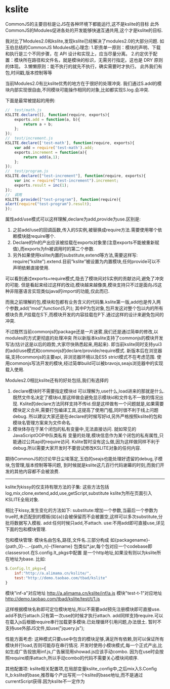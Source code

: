 ﻿# kslite

CommonJS的主要目标是让JS在各种环境下都能运行,这不是kslite的目标
此外CommonJS的Modules促进各处的开发能够快速互通共用,这个才是kslite的目标.

我对比了Modules2.0和kslite,发现kslite已经解决了modules2.0的大部分问题.
如玉伯总结的CommonJS Modules核心理念:
1.职责单一原则：模块的声明、下载和执行是三个不同步骤，在 API 设计和实现上，应当尽量分离。
2.约定优于配置：模块所在路径和文件名，就是模块的标识，无需另行指定。这也是 DRY 原则的体现。
3.懒懒原则：能不执行的就先不执行，确实需要时才执行。
此外我们有包,时间戳,版本控制等等

当前Modules2.0有比kslite优秀的地方在于很好的处理冲突.
我们通过S.add的模块内部实现很自由,不同模块可能操作相同的对象,比如都实现S.log.会冲突.

下面是最常被提起的用例:

```js
//	test/math.js
KSLITE.declare([], function(require, exports){
    exports.add = function(a, b){
        return a + b;
    };
});
//	test/increment.js
KSLITE.declare(['test-math'], function(require, exports){
	var add = require('test-math').add;
    exports.increment = function(a){
        return add(a,1);
    };
});
//	test/program.js
KSLITE.declare(["test-increment"], function(require, exports){
    var inc = require("test-increment").increment;
	exports.result = inc(1);
});
//	调用
KSLITE.provide(["test-program"], function(require){
alert(require("test-program").result);
});
```

属性add/use模式可以这样理解,declare为add,provide为use.区别是:

1. 之前add/use的回调函数,传入的S实例,被替换成require方法.需要使用哪个依赖模块就require哪个.
2. Declare的fn的产出应该被挂载在exports对象里(注意exports不能被重新赋值),而exports为fn被调用时的第二个参数.
3. 另外如果使用kslite内置的substitute,extend等方法,需要这样写: require(“kslite”).extend.目前”kslite”被设置为内置模块,任何provide可以不声明依赖直接使用.

可以看到通过exports+require模式,隐去了模块间对S实例的贡献访问,避免了冲突的可能.
但是看起来经过这样的改动,模块越来越像类,模块支持只不过是面向JS这种非阻塞语言实现类似java的import的功能,仅此而已.

而我之前理解的包,模块和包都有业务含义的代码集.kslite第一版,add也是传入两个参数,add(“mod”,function(S,P));
其中P为包对象,包开发这对整个包以内的所有模块负责,P挂载在S下,而模块开发的内容挂载在P下.通过这样的设计来避免包间的冲突.

不过既然当前commonjs的package还是一片迷雾,我们还是通过简单的修改,以modules的方式更彻底的处理冲突
所以新版本kslite支持了commonjs的模块开发写法(估计这是以后的趋势,大家尽快熟悉起来,用起来).
即当前kslite同时支持yui3的add/use模式和commonjs的declare/provide/require模式.
新版本后在浏览器端,支持commonjs的主要api, 非浏览器环境以及ES5 strict模式不在考虑范围.
使用commonjs写法开发的模块,经过简单build可以被bravojs,seajs浏览器中的实现载入使用.

Modules2.0相比kslite还有的好处包括,我们有选择的
1.	declare模块时不需要指定模块id
可以理解为,use什么,load进来的那就是什么.既然文件名决定了模块id,那这样做会避免显示模块id和文件名不一致的情况出现.
Kslite的declare方法同样支持不传id.但是这样做有一个问题就是,如果需要模块定义合并,需要打包编译工具,这提高了使用门槛,同时很不利于线上问题debug.
所以建议大家还是在declare的时候写好id,另外严格按照kslite的包和模块名管理方案来为文件命名.
2.	模块体存在于某个闭包的私有变量中,无法直接访问.
就如常见的JavaScriptOOP中队类私有 变量的处理,模块信息作为某个闭包的私有属性,只能通过公共api的require访问.
Kslite暂时没有这么做,因为这样做同样不利于debug.所以需要大家开发时不要尝试修改KSLITE对象的任何内容.

期待CommonJS的讨论早日尘埃落定,玉伯的seajs也能处理好遗留的debug,子模块,包管理,版本控制等等问题,
到时候就是kslite这几百行代码谢幕的时刻,而我们开发的其他内容都不会被浪费.


-------

kslite为kissy的仅支持有限方法的子集:
这些方法包括log,mix,clone,extend,add,use,getScript,substitute
kslite为所在页面引入KSLITE全局对象.

相比于kissy,发生变化的方法如下:
substitute:增加一个参数,当最后一个参数为true时,未匹配到的模板(如{a})会被保留而不会被置空,这样可以多次substitute,分批将数据写入模板.
add:任何时候只add,不attach.
use:不用add即可直接use,详见下面的包和模块管理.

包和模块管理:
模块名由包名,路径,文件名.三部分构成
如{packagename}-{path_0}-...-{path_n}-{filename}
包类似*.jar,每个包对应一个codebase即classesroot.在S.config.lt_pkgs中配置
是一个http地址,如果没有则以为kslite所在地址为base.
比如:

```js
S.Config.lt_pkgs={
	inf:"http://a.alimama.cn/kslite/",
	test:"http://demo.taobao.com/tbad/kslite"
}
```

模块"inf-a"对应地址 http://a.alimama.cn/kslite/inf/a.js
模块"test-t-1"对应地址 http://demo.taobao.com/tbad/kslite/test/t/1.js

这样根据模块名称即可定位模块地址,所以不需要add预先注册模块即可直接use.
add不执行attach.只有第一次use的时候才执行attach.
add同样支持require.可以在载入js后根据require串行加载更多模块.已处理循环引用问题,办法很土.
暂时不支持use外部JS文件,如use("jquery.js");

性能方面考虑:
这种模式只要use中包含的模块足够,满足所有依赖,则可以保证所有模块并行load,否则可能存在串行情况.
开发时使用小模块模式,每一个正式产出,比如生成广告投放用inf.js,广告展现用showad.js应该手动combo.
因为在use时会按照require顺序attach,所以手动combo的代码不需要关心模块间顺序.

其他配置项:
kslite相关配置项,在局部变量kslite_config中,之后mix入S.Config
lt_b:kslite的base,推荐每个产出写死一个kslite的base地址,而不是通过currentScript获得.因为kslite不一定作为<script>节点静态引入
lt_pkgs:包路径信息,如上.
lt_t:时间戳比如20101129.js
lt_v:版本 如1.1.5 计划沿用kissy版本.

关于与kissy兼容性:
在页面存在同一版本的Kissy实例时,S.app("KSLITE")构建.
同时根据当前kissy的add模式,需要额外生成一段代码,将所需模块预先注册一下.
